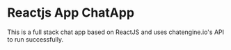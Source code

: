 # Reactjs App ChatApp 
This is a full stack chat app based on ReactJS and uses chatengine.io's API to run successfully.
